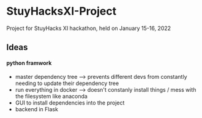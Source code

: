 # StuyHacksXI-Project
Project for StuyHacks XI hackathon, held on January 15-16, 2022

## Ideas
#### python framwork
+ master dependency tree --> prevents different devs from constantly needing to update their dependency tree
+ run everything in docker --> doesn't constanly install things / mess with the filesystem like anaconda
+ GUI to install dependencies into the project
+ backend in Flask
